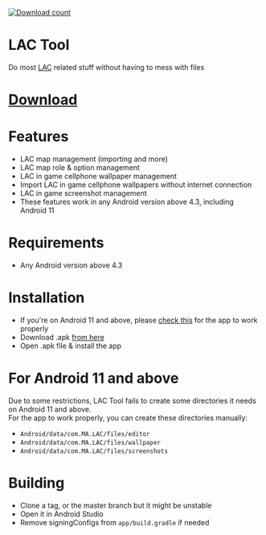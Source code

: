 [![Download count](https://img.shields.io/github/downloads/aliernfrog/lac-tool/total.svg)]()
# LAC Tool
Do most <a href="https://play.google.com/store/apps/details?id=com.MA.LAC">LAC</a> related stuff without having to mess with files 

# <a href="https://github.com/aliernfrog/lac-tool/releases">Download</a>

# Features
- LAC map management (importing and more)
- LAC map role & option management
- LAC in game cellphone wallpaper management
- Import LAC in game cellphone wallpapers without internet connection
- LAC in game screenshot management
- These features work in any Android version above 4.3, including Android 11

# Requirements
- Any Android version above 4.3

# Installation
- If you're on Android 11 and above, please <a href="#for-android-11-and-above">check this</a> for the app to work properly
- Download .apk <a href="https://github.com/aliernfrog/lac-tool/releases">from here</a>
- Open .apk file & install the app

# For Android 11 and above
Due to some restrictions, LAC Tool fails to create some directories it needs on Android 11 and above.<br>
For the app to work properly, you can create these directories manually:
- `Android/data/com.MA.LAC/files/editor`
- `Android/data/com.MA.LAC/files/wallpaper`
- `Android/data/com.MA.LAC/files/screenshots`

# Building
- Clone a tag, or the master branch but it might be unstable
- Open it in Android Studio
- Remove signingConfigs from `app/build.gradle` if needed
